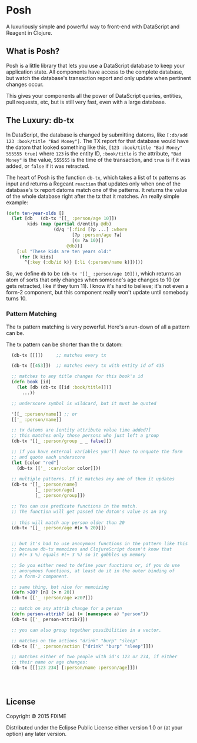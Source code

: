 # Posh

A luxuriously simple and powerful way to front-end with DataScript and
Reagent in Clojure.

## What is Posh?

Posh is a little library that lets you use a DataScript database to
keep your application state. All components have access to the
complete database, but watch the database's transaction report and
only update when pertinent changes occur.

This gives your components all the power of DataScript queries,
entities, pull requests, etc, but is still very fast, even with a
large database.

## The Luxury: db-tx

In DataScript, the database is changed by submitting datoms, like
`[:db/add 123 :book/title "Bad Money"]`. The TX report for that
database would have the datom that looked something like this,
`[123 :book/title "Bad Money" 555555 true]` where `123` is the entity
ID, `:book/title` is the attribute, `"Bad Money"` is the value,
`555555` is the time of the transaction, and `true` is if it was
added, or `false` if it was retracted.

The heart of Posh is the function `db-tx`, which takes a list of tx patterns as
input and returns a Regeant `reaction` that updates only when one of
the database's tx report datoms match one of the patterns. It returns
the value of the whole database right after the tx that it matches. An
really simple example:

```clj
(defn ten-year-olds []
  (let [db   (db-tx '[[_ :person/age 10]])
        kids (map (partial d/entity @db)
                  (d/q '[:find [?p ...] :where
                         [?p :person/age ?a]
                         [(= ?a 10)]]
                       @db))]
    [:ul "These kids are ten years old:"
     (for [k kids]
       ^{:key (:db/id k)} [:li (:person/name k)])]))
```

So, we define `db` to be `(db-tx '[[_ :person/age 10]])`, which
returns an atom of sorts that only changes when someone's age changes
to 10 (or gets retracted, like if they turn 11). I know it's hard to
believe; it's not even a form-2 component, but this component really won't update
until somebody turns 10.

### Pattern Matching

The tx pattern matching is very powerful. Here's a run-down of all a
pattern can be.

The tx pattern can be shorter than the tx datom:
```clj
  (db-tx [[]])     ;; matches every tx

  (db-tx [[453]])  ;; matches every tx with entity id of 435

  ;; matches to any title changes for this book's id
  (defn book [id]
    (let [db (db-tx [[id :book/title]])]
      ...))

  ;; underscore symbol is wildcard, but it must be quoted

  '[[_ :person/name]] ;; or
  [['_ :person/name]]

  ;; tx datoms are [entity attribute value time added?]
  ;; this matches only those persons who just left a group
  (db-tx '[[_ :person/group _ _ false]])

  ;; if you have external variables you'll have to unquote the form
  ;; and quote each underscore
  (let [color "red"]
    (db-tx [['_ :car/color color]]))
  
  ;; multiple patterns. If it matches any one of them it updates
  (db-tx '[[_ :person/name]
           [_ :person/age]
           [_ :person/group]])

  ;; You can use predicate functions in the match.
  ;; The function will get passed the datom's value as an arg
  
  ;; this will match any person older than 20
  (db-tx '[[_ :person/age #(> % 20)]])


  ;; but it's bad to use anonymous functions in the pattern like this
  ;; because db-tx memoizes and ClojureScript doesn't know that
  ;; #(+ 3 %) equals #(+ 3 %) so it gobbles up memory

  ;; So you either need to define your functions or, if you do use
  ;; anonymous functions, at least do it in the outer binding of
  ;; a form-2 component.

  ;; same thing, but nice for memoizing
  (defn >20? [n] (> n 20))
  (db-tx [['_ :person/age >20?]])

  ;; match on any attrib change for a person
  (defn person-attrib? [a] (= (namespace a) "person"))
  (db-tx [['_ person-attrib?]])

  ;; you can also group together possibilities in a vector.

  ;; matches on the actions "drink" "burp" "sleep"
  (db-tx [['_ :person/action ["drink" "burp" "sleep"]]])

  ;; matches either of two people with id's 123 or 234, if either
  ;; their name or age changes:
  (db-tx [[[123 234] [:person/name :person/age]]])
  
```




```clj



```



## License

Copyright © 2015 FIXME

Distributed under the Eclipse Public License either version 1.0 or (at
your option) any later version.
